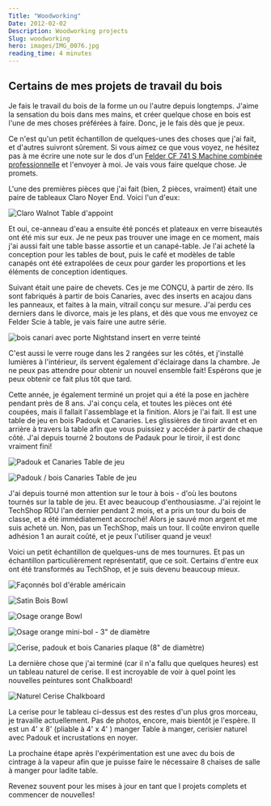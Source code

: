 ```yaml
---
Title: "Woodworking"
Date: 2012-02-02
Description: Woodworking projects
Slug: woodworking
hero: images/IMG_0076.jpg
reading_time: 4 minutes
---
```

## Certains de mes projets de travail du bois

Je fais le travail du bois de la forme un ou l'autre depuis longtemps. J'aime la sensation du bois dans mes mains, et créer quelque chose en bois est l'une de mes choses préférées à faire. Donc, je le fais dès que je peux.

Ce n'est qu'un petit échantillon de quelques-unes des choses que j'ai fait, et d'autres suivront sûrement. Si vous aimez ce que vous voyez, ne hésitez pas à me écrire une note sur le dos d'un [Felder CF 741 S Machine combinée professionnelle](http://www.felderusa.com/us-us/products/combination-machines/combination-machine-cf-741-s-professional.html) et l'envoyer à moi. Je vais vous faire quelque chose. Je promets.

L'une des premières pièces que j'ai fait (bien, 2 pièces, vraiment) était une paire de tableaux Claro Noyer End. Voici l'un d'eux:

![Claro Walnot Table d'appoint](/posts/hobbies/images/P1010126_2.JPG)

Et oui, ce-anneau d'eau a ensuite été poncés et plateaux en verre biseautés ont été mis sur eux. Je ne peux pas trouver une image en ce moment, mais j'ai aussi fait une table basse assortie et un canapé-table. Je l'ai acheté la conception pour les tables de bout, puis le café et modèles de table canapés ont été extrapolées de ceux pour garder les proportions et les éléments de conception identiques.

Suivant était une paire de chevets. Ces je me CONÇU, à partir de zéro. Ils sont fabriqués à partir de bois Canaries, avec des inserts en acajou dans les panneaux, et faites à la main, vitrail conçu sur mesure. J'ai perdu ces derniers dans le divorce, mais je les plans, et dès que vous me envoyez ce Felder Scie à table, je vais faire une autre série.

![bois canari avec porte Nightstand insert en verre teinté](/posts/hobbies/images/PC060185.jpg)

C'est aussi le verre rouge dans les 2 rangées sur les côtés, et j'installé lumières à l'intérieur, ils servent également d'éclairage dans la chambre. Je ne peux pas attendre pour obtenir un nouvel ensemble fait! Espérons que je peux obtenir ce fait plus tôt que tard.

Cette année, je également terminé un projet qui a été la pose en jachère pendant près de 8 ans. J'ai conçu cela, et toutes les pièces ont été coupées, mais il fallait l'assemblage et la finition. Alors je l'ai fait. Il est une table de jeu en bois Padouk et Canaries. Les glissières de tiroir avant et en arrière à travers la table afin que vous puissiez y accéder à partir de chaque côté. J'ai depuis tourné 2 boutons de Padauk pour le tiroir, il est donc vraiment fini!

![Padouk et Canaries Table de jeu](/posts/hobbies/images/IMG_0312.jpg)

![Padouk / bois Canaries Table de jeu](/posts/hobbies/images/IMG_0313.jpg)

J'ai depuis tourné mon attention sur le tour à bois - d'où les boutons tournés sur la table de jeu. Et avec beaucoup d'enthousiasme. J'ai rejoint le TechShop RDU l'an dernier pendant 2 mois, et a pris un tour du bois de classe, et a été immédiatement accroché! Alors je sauvé mon argent et me suis acheté un. Non, pas un TechShop, mais un tour. Il coûte environ quelle adhésion 1 an aurait coûté, et je peux l'utiliser quand je veux!

Voici un petit échantillon de quelques-uns de mes tournures. Et pas un échantillon particulièrement représentatif, que ce soit. Certains d'entre eux ont été transformés au TechShop, et je suis devenu beaucoup mieux.

![Façonnés bol d'érable américain](/posts/hobbies/images/IMG_0588.jpg)

![Satin Bois Bowl](/posts/hobbies/images/IMG_0618.jpg)

![Osage orange Bowl](/posts/hobbies/images/IMG_0621.jpg)

![Osage orange mini-bol - 3" de diamètre](/posts/hobbies/images/IMG_0076.jpg)

![Cerise, padouk et bois Canaries plaque (8" de diamètre)](/posts/hobbies/images/IMG_0077.jpg)

La dernière chose que j'ai terminé (car il n'a fallu que quelques heures) est un tableau naturel de cerise. Il est incroyable de voir à quel point les nouvelles peintures sont Chalkboard!

![Naturel Cerise Chalkboard](/posts/hobbies/images/IMG_0754.jpg)

La cerise pour le tableau ci-dessus est des restes d'un plus gros morceau, je travaille actuellement. Pas de photos, encore, mais bientôt je l'espère. Il est un 4' x 8' (pliable à 4' x 4' ) manger Table à manger, cerisier naturel avec Padouk et incrustations en noyer.

La prochaine étape après l'expérimentation est une avec du bois de cintrage à la vapeur afin que je puisse faire le nécessaire 8 chaises de salle à manger pour ladite table.

Revenez souvent pour les mises à jour en tant que I projets complets et commencer de nouvelles!
